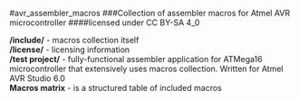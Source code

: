 #avr_assembler_macros
###Collection of assembler macros for Atmel AVR microcontroller
####licensed under CC BY-SA 4_0


**/include/** - macros collection itself  
**/license/** - licensing information  
**/test project/** - fully-functional assembler application for ATMega16 microcontroller that extensively uses macros collection. Written for Atmel AVR Studio 6.0  
**Macros matrix** - is a structured table of included macros  

